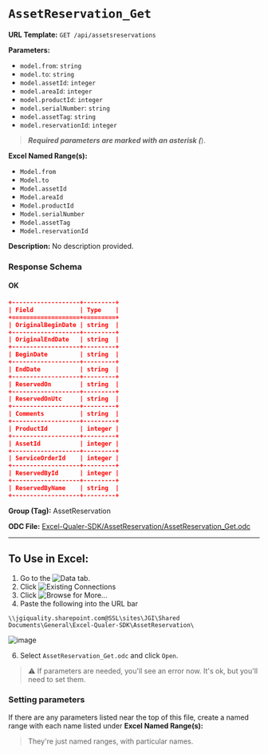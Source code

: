 # `AssetReservation_Get`

**URL Template:**
`GET /api/assetsreservations`

**Parameters:**
- `model.from`: `string`
- `model.to`: `string`
- `model.assetId`: `integer`
- `model.areaId`: `integer`
- `model.productId`: `integer`
- `model.serialNumber`: `string`
- `model.assetTag`: `string`
- `model.reservationId`: `integer`


> *****Required parameters are marked with an asterisk (*****).

**Excel Named Range(s):**
- `Model.from`
- `Model.to`
- `Model.assetId`
- `Model.areaId`
- `Model.productId`
- `Model.serialNumber`
- `Model.assetTag`
- `Model.reservationId`


**Description:**
No description provided.

### Response Schema

#### OK
```json
+-------------------+---------+
| Field             | Type    |
+===================+=========+
| OriginalBeginDate | string  |
+-------------------+---------+
| OriginalEndDate   | string  |
+-------------------+---------+
| BeginDate         | string  |
+-------------------+---------+
| EndDate           | string  |
+-------------------+---------+
| ReservedOn        | string  |
+-------------------+---------+
| ReservedOnUtc     | string  |
+-------------------+---------+
| Comments          | string  |
+-------------------+---------+
| ProductId         | integer |
+-------------------+---------+
| AssetId           | integer |
+-------------------+---------+
| ServiceOrderId    | integer |
+-------------------+---------+
| ReservedById      | integer |
+-------------------+---------+
| ReservedByName    | string  |
+-------------------+---------+
```

**Group (Tag):**
AssetReservation

**ODC File:**
[Excel-Qualer-SDK/AssetReservation/AssetReservation_Get.odc](https://github.com/Johnson-Gage-Inspection-Inc/qualer-sdk-odc/blob/main/Excel-Qualer-SDK/AssetReservation/AssetReservation_Get.odc)

---

To Use in Excel:
---

1. Go to the ![`Data`](https://github.com/user-attachments/assets/da437a70-57b3-4c5b-bb01-4910ece19ed1)
 tab.
3. Click ![Existing Connections](https://github.com/user-attachments/assets/a2f1ed67-b2e0-4c23-ac90-68c870e60289)
4. Click ![`Browse for More...`](https://github.com/user-attachments/assets/8e698494-6865-41e7-b6fa-043aea81809a)
5. Paste the following into the URL bar
```
\\jgiquality.sharepoint.com@SSL\sites\JGI\Shared Documents\General\Excel-Qualer-SDK\AssetReservation\
```

![image](https://github.com/user-attachments/assets/1e1a8d87-0377-446d-aaf5-d78562991db3)

6. Select `AssetReservation_Get.odc` and click `Open`.

> ⚠️ If parameters are needed, you'll see an error now. It's ok, but you'll need to set them.

### Setting parameters
If there are any parameters listed near the top of this file, create a named range with each name listed under **Excel Named Range(s):**
> They're just named ranges, with particular names.
